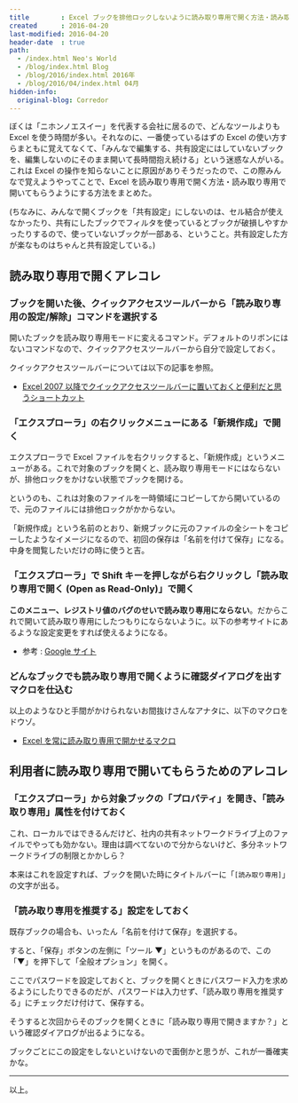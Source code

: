 ```yaml
---
title        : Excel ブックを排他ロックしないように読み取り専用で開く方法・読み取り専用を推奨させる方法
created      : 2016-04-20
last-modified: 2016-04-20
header-date  : true
path:
  - /index.html Neo's World
  - /blog/index.html Blog
  - /blog/2016/index.html 2016年
  - /blog/2016/04/index.html 04月
hidden-info:
  original-blog: Corredor
---
```


ぼくは「ニホンノエスイー」を代表する会社に居るので、どんなツールよりも Excel を使う時間が多い。それなのに、一番使っているはずの Excel の使い方すらまともに覚えてなくて、「みんなで編集する、共有設定にはしていないブックを、編集しないのにそのまま開いて長時間抱え続ける」という迷惑な人がいる。これは Excel の操作を知らないことに原因がありそうだったので、この際みんなで覚えようやってことで、Excel を読み取り専用で開く方法・読み取り専用で開いてもらうようにする方法をまとめた。

(ちなみに、みんなで開くブックを「共有設定」にしないのは、セル結合が使えなかったり、共有にしたブックでフィルタを使っているとブックが破損しやすかったりするので、使っていないブックが一部ある、ということ。共有設定した方が楽なものはちゃんと共有設定している。)

## 読み取り専用で開くアレコレ

### ブックを開いた後、クイックアクセスツールバーから「読み取り専用の設定/解除」コマンドを選択する

開いたブックを読み取り専用モードに変えるコマンド。デフォルトのリボンにはないコマンドなので、クイックアクセスツールバーから自分で設定しておく。

クイックアクセスツールバーについては以下の記事を参照。

- [Excel 2007 以降でクイックアクセスツールバーに置いておくと便利だと思うショートカット](19-01.html)

### 「エクスプローラ」の右クリックメニューにある「新規作成」で開く

エクスプローラで Excel ファイルを右クリックすると、「新規作成」というメニューがある。これで対象のブックを開くと、読み取り専用モードにはならないが、排他ロックをかけない状態でブックを開ける。

というのも、これは対象のファイルを一時領域にコピーしてから開いているので、元のファイルには排他ロックがかからない。

「新規作成」という名前のとおり、新規ブックに元のファイルの全シートをコピーしたようなイメージになるので、初回の保存は「名前を付けて保存」になる。中身を閲覧したいだけの時に使うと吉。

### 「エクスプローラ」で Shift キーを押しながら右クリックし「読み取り専用で開く (Open as Read-Only)」で開く

**このメニュー、レジストリ値のバグのせいで読み取り専用にならない**。だからこれで開いて読み取り専用にしたつもりにならないように。以下の参考サイトにあるような設定変更をすれば使えるようになる。

- 参考 : [Google サイト](https://sites.google.com/site/universeof/tips/openasreadonly)

### どんなブックでも読み取り専用で開くように確認ダイアログを出すマクロを仕込む

以上のようなひと手間がかけられないお間抜けさんなアナタに、以下のマクロをドウゾ。

- [Excel を常に読み取り専用で開かせるマクロ](18-01.html)

## 利用者に読み取り専用で開いてもらうためのアレコレ

### 「エクスプローラ」から対象ブックの「プロパティ」を開き、「読み取り専用」属性を付けておく

これ、ローカルではできるんだけど、社内の共有ネットワークドライブ上のファイルでやっても効かない。理由は調べてないので分からないけど、多分ネットワークドライブの制限とかかしら？

本来はこれを設定すれば、ブックを開いた時にタイトルバーに「`[読み取り専用]`」の文字が出る。

### 「読み取り専用を推奨する」設定をしておく

既存ブックの場合も、いったん「名前を付けて保存」を選択する。

すると、「保存」ボタンの左側に「ツール ▼」というものがあるので、この「▼」を押下して「全般オプション」を開く。

ここでパスワードを設定しておくと、ブックを開くときにパスワード入力を求めるようにしたりできるのだが、パスワードは入力せず、「読み取り専用を推奨する」にチェックだけ付けて、保存する。

そうすると次回からそのブックを開くときに「読み取り専用で開きますか？」という確認ダイアログが出るようになる。

ブックごとにこの設定をしないといけないので面倒かと思うが、これが一番確実かな。

-----

以上。
